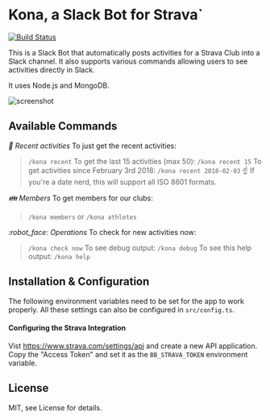 # Kona, a Slack Bot for Strava`
[![Build Status](https://travis-ci.org/felixrieseberg/blob-bot.svg?branch=master)](https://travis-ci.org/felixrieseberg/blob-bot)

This is a Slack Bot that automatically posts activities for a Strava Club into
a Slack channel. It also supports various commands allowing users to see
activities directly in Slack.

It uses Node.js and MongoDB.

![screenshot](https://user-images.githubusercontent.com/1426799/36899534-33e34942-1e28-11e8-93ab-809ab0b7cc38.png)

## Available Commands

*:runner: Recent activities*
To just get the recent activities:
> `/kona recent`
To get the last 15 activities (max 50):
> `/kona recent 15`
To get activities since February 3rd 2018:
> `/kona recent 2018-02-03`
:point_up: If you're a date nerd, this will support all ISO 8601 formats.

*:family: Members*
To get members for our clubs:
> `/kona members` or `/kona athletes`

*:robot_face: Operations*
To check for new activities now:
> `/kona check now`
To see debug output:
> `/kona debug`
To see this help output:
> `/kona help`

## Installation & Configuration

The following environment variables need to be set for the app to work properly.
All these settings can also be configured in `src/config.ts`.

#### Configuring the Strava Integration

Vist https://www.strava.com/settings/api and create a new API application.
Copy the "Access Token" and set it as the `BB_STRAVA_TOKEN` environment variable.

## License

MIT, see License for details.
